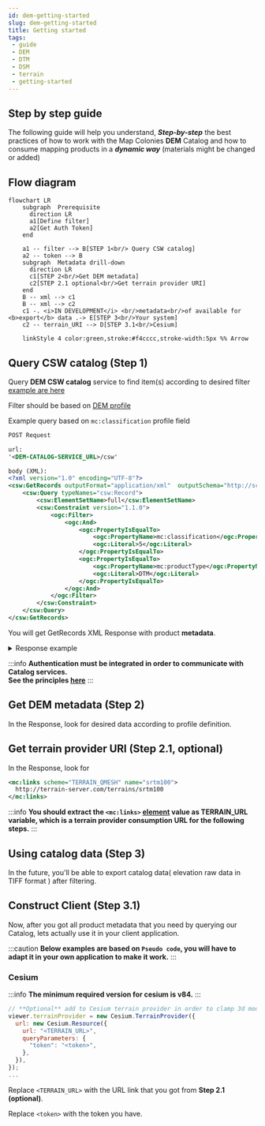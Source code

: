 ```yaml
---
id: dem-getting-started
slug: dem-getting-started
title: Getting started
tags:
 - guide
 - DEM
 - DTM
 - DSM
 - terrain
 - getting-started
---
```


## Step by step guide
The following guide will help you understand, ***Step-by-step*** the best practices of how to work with the Map Colonies **DEM** Catalog and how to consume mapping products in a ***dynamic way*** (materials might be changed or added)

## Flow diagram
```mermaid
flowchart LR
    subgraph  Prerequisite
      direction LR
      a1[Define filter]
      a2[Get Auth Token]
    end

    a1 -- filter --> B[STEP 1<br/> Query CSW catalog]
    a2 -- token --> B
    subgraph  Metadata drill-down
      direction LR
      c1[STEP 2<br/>Get DEM metadata]
      c2[STEP 2.1 optional<br/>Get terrain provider URI]
    end
    B -- xml --> c1
    B -- xml --> c2
    c1 -. <i>IN DEVELOPMENT</i> <br/>metadata<br/>of available for <b>export</b> data .-> E[STEP 3<br/>Your system]
    c2 -- terrain_URI --> D[STEP 3.1<br/>Cesium]

    linkStyle 4 color:green,stroke:#f4cccc,stroke-width:5px %% Arrow 
```

## Query CSW catalog (Step 1)
Query **DEM CSW catalog** service to find item(s) according to desired filter [example are here](/docs/ogc/protocols/examples/ogc-csw-examples)

Filter should be based on [DEM profile](/docs/MapColonies/DEM/Services/catalog/catalog-profile-v1)

Example query based on `mc:classification` profile field
```xml title="GetRecords Request"
POST Request

url:
'<DEM-CATALOG-SERVICE_URL>/csw'

body (XML):
<?xml version="1.0" encoding="UTF-8"?>
<csw:GetRecords outputFormat="application/xml"  outputSchema="http://schema.mapcolonies.com/dem" resultType="results" service="CSW" version="2.0.2" startPosition="1" maxRecords="200" xmlns:mc="http://schema.mapcolonies.com/dem" xmlns:csw="http://www.opengis.net/cat/csw/2.0.2" xmlns:ogc="http://www.opengis.net/ogc">
    <csw:Query typeNames="csw:Record">
        <csw:ElementSetName>full</csw:ElementSetName>
        <csw:Constraint version="1.1.0">
            <ogc:Filter>
                <ogc:And>
                    <ogc:PropertyIsEqualTo>
                        <ogc:PropertyName>mc:classification</ogc:PropertyName>
                        <ogc:Literal>5</ogc:Literal>
                    </ogc:PropertyIsEqualTo>
                    <ogc:PropertyIsEqualTo>
                        <ogc:PropertyName>mc:productType</ogc:PropertyName>
                        <ogc:Literal>DTM</ogc:Literal>
                    </ogc:PropertyIsEqualTo>
                </ogc:And>
            </ogc:Filter>
        </csw:Constraint>
    </csw:Query>
</csw:GetRecords>
```

You will get GetRecords XML Response with product **metadata**.

<details>
  <summary>Response example</summary>

```xml title="Search Results Example"
    <?xml version="1.0" encoding="UTF-8"?>
    <csw:GetRecordsResponse xmlns:csw="http://www.opengis.net/cat/csw/2.0.2" xmlns:dc="http://purl.org/dc/elements/1.1/" xmlns:dct="http://purl.org/dc/terms/" xmlns:gmd="http://www.isotc211.org/2005/gmd" xmlns:gml="http://www.opengis.net/gml" xmlns:mc="http://schema.mapcolonies.com/dem" xmlns:ows="http://www.opengis.net/ows" xmlns:xs="http://www.w3.org/2001/XMLSchema" xmlns:xsi="http://www.w3.org/2001/XMLSchema-instance" version="2.0.2" xsi:schemaLocation="http://www.opengis.net/cat/csw/2.0.2 http://schemas.opengis.net/csw/2.0.2/CSW-discovery.xsd">
    <csw:SearchStatus timestamp="2022-03-27T06:45:54Z" />
    <csw:SearchResults numberOfRecordsMatched="2" numberOfRecordsReturned="2" nextRecord="0" recordSchema="http://schema.mapcolonies.com/dem" elementSet="full">
        <mc:MCDEMRecord>
            <mc:accuracyLEP90>999.0</mc:accuracyLEP90>
            <mc:classification>5</mc:classification>
            <mc:footprint>{"type":"Polygon","coordinates":[[[31.2603,33.4345],[31.2603,34.4888],[32.3353,34.4888],[32.3353,33.4345],[31.2603,33.4345]]]}</mc:footprint>
            <mc:geographicArea>ישראל</mc:geographicArea>
            <mc:maxHorizontalAccuracyCE90>999.0</mc:maxHorizontalAccuracyCE90>
            <mc:id>c2bbeeee-6081-4e69-918c-287f48ea244d</mc:id>
            <mc:links scheme="WMTS_LAYER" name="" description="">http://dem-server/15211-65da-4523-9d6f-08016ad51b0d....</mc:links>
            <mc:producerName>DAVID</mc:producerName>
            <mc:productBBox>31.2603,33.4345,32.3353,34.4888</mc:productBBox>
            <mc:productId>c2bbeeee-6081-4e69-918c-287f48ea244d</mc:productId>
            <mc:productName>מודל פריז</mc:productName>
            <mc:productType>DTM</mc:productType>
            <mc:productVersion>1</mc:productVersion>
            <mc:productionMethod>photogrammetric</mc:productionMethod>
            <mc:productionSystem>P-30</mc:productionSystem>
            <mc:productionSystemVersion>1</mc:productionSystemVersion>
            <mc:region>צפון</mc:region>
            <mc:sensors>sensor1</mc:sensors>
            <mc:imagingTimeEndUTC>2022-06-15T10:39:00Z</mc:imagingTimeEndUTC>
            <mc:imagingTimeBeginUTC>2022-06-15T10:39:00Z</mc:imagingTimeBeginUTC>
            <mc:SRS>4567</mc:SRS>
            <mc:SRSName>WGS24GEO</mc:SRSName>
            <mc:type>RECORD_DEM</mc:type>
            <ows:BoundingBox crs="urn:x-ogc:def:crs:EPSG:6.11:4326" dimensions="2">
                <ows:LowerCorner>33.4345 31.2603</ows:LowerCorner>
                <ows:UpperCorner>34.4888 32.3353</ows:UpperCorner>
            </ows:BoundingBox>
        </mc:MCDEMRecord>
        <mc:MCDEMRecord>
            <mc:accuracyLEP90>999.0</mc:accuracyLEP90>
            <mc:classification>5</mc:classification>
            <mc:creationDateUTC>2022-06-15</mc:creationDateUTC>
            <mc:description>srtm100</mc:description>
            <mc:footprint>{"type":"Polygon","coordinates":[[[35.2670012825,32.5856881598],[35.2670012825,32.6300363309],[35.3105702702,32.6300363309],[35.3105702702,32.5856881598],[35.2670012825,32.5856881598]]]}</mc:footprint>
            <mc:geographicArea>North</mc:geographicArea>
            <mc:maxHorizontalAccuracyCE90>999.0</mc:maxHorizontalAccuracyCE90>
            <mc:id>11111111-1111-1111-1111-111111111111</mc:id>
            <mc:links scheme="TERRAIN_QMESH" name="" description="">http://terrain-server.com/terrains/srtm100</mc:links>
            <mc:producerName>MIKI</mc:producerName>
            <mc:productBBox>35.2670012825,32.5856881598,35.3105702702,32.6300363309</mc:productBBox>
            <mc:productId>11111111-1111-1111-1111-111111111111</mc:productId>
            <mc:productName>srtm100</mc:productName>
            <mc:productType>DTM</mc:productType>
            <mc:productVersion>1</mc:productVersion>
            <mc:productionMethod></mc:productionMethod>
            <mc:productionSystem></mc:productionSystem>
            <mc:productionSystemVersion>1</mc:productionSystemVersion>
            <mc:region>Israel</mc:region>
            <mc:sensors>UNDEFINED</mc:sensors>
            <mc:imagingTimeEndUTC>2022-06-15</mc:imagingTimeEndUTC>
            <mc:imagingTimeBeginUTC>2022-06-15</mc:imagingTimeBeginUTC>
            <mc:SRS>4326</mc:SRS>
            <mc:SRSName>WGS84GEO</mc:SRSName>
            <mc:type>RECORD_DEM</mc:type>
            <ows:BoundingBox crs="urn:x-ogc:def:crs:EPSG:6.11:4326" dimensions="2">
                <ows:LowerCorner>32.5856881598 35.2670012825</ows:LowerCorner>
                <ows:UpperCorner>32.6300363309 35.3105702702</ows:UpperCorner>
            </ows:BoundingBox>
        </mc:MCDEMRecord>
    </csw:SearchResults>
    </csw:GetRecordsResponse>
```
</details>

:::info
**Authentication must be integrated in order to communicate with Catalog services.**<br/>
**See the principles [here](/docs/MapColonies/authentication)**
:::

## Get DEM metadata (Step 2)
In the Response, look for desired data according to profile definition.

## Get terrain provider URI (Step 2.1, optional)
In the Response, look for

```xml title="Extract link for terrain provider"
<mc:links scheme="TERRAIN_QMESH" name="srtm100">
  http://terrain-server.com/terrains/srtm100
</mc:links>
```

:::info
**You should extract the `<mc:links>` <u>element</u> value as TERRAIN_URL variable, which is a terrain provider consumption URL for the following steps.**
:::

## Using catalog data (Step 3)
In the future, you'll be able to export catalog data( elevation raw data in TIFF format ) after filtering.

## Construct Client (Step 3.1)
Now, after you got all product metadata that you need by querying our Catalog, lets actually use it in your client application.

:::caution
**Below examples are based on `Pseudo code`, you will have to adapt it in your own application to make it work.**
:::

### Cesium

:::info
**The minimum required version for cesium is v84.**
:::

```javascript
// **Optional** add to Cesium terrain provider in order to clamp 3d models to the ground or investigate terrain 
viewer.terrainProvider = new Cesium.TerrainProvider({
  url: new Cesium.Resource({
    url: "<TERRAIN_URL>",
    queryParameters: {
      "token": "<token>",
    },
  }),
});
...
```
Replace `<TERRAIN_URL>` with the URL link that you got from **Step 2.1 (optional)**.

Replace `<token>` with the token you have.
